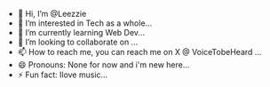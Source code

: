 - 👋 Hi, I’m @Leezzie
- 👀 I’m interested in Tech as a whole...
- 🌱 I’m currently learning Web Dev...
- 💞️ I’m looking to collaborate on ...
- 📫 How to reach me, you can reach me on X @ VoiceTobeHeard ...
- 😄 Pronouns: None for now and i'm new here...
- ⚡ Fun fact: Ilove music...

<!---
Leezzie/Leezzie is a ✨ special ✨ repository because its `README.md` (this file) appears on your GitHub profile.
You can click the Preview link to take a look at your changes.
--->
